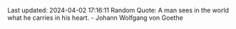 Last updated: 2024-04-02 17:16:11
Random Quote: A man sees in the world what he carries in his heart. - Johann Wolfgang von Goethe